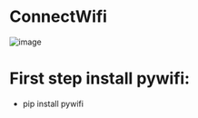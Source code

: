 # ConnectWifi
![image](https://github.com/DevMind89/ConnectWifi/assets/30567851/4dc90a22-97b9-4a0b-94d4-4e3b1aa14cf8)


# First step install pywifi:
- pip install pywifi
